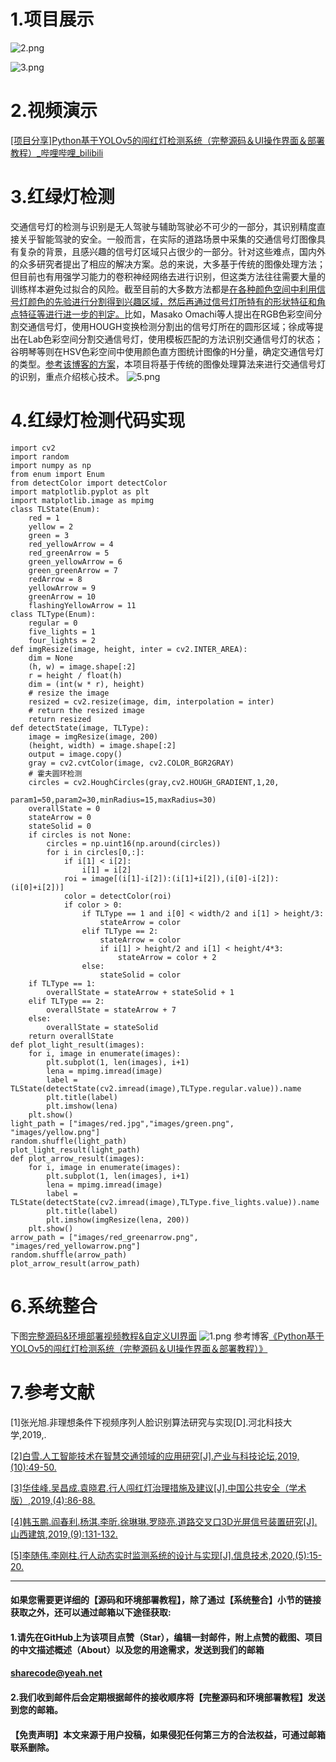 ﻿# 1.项目展示
![2.png](0fc61cd58d880a0cf47d514e3e828109.png)

![3.png](d44bb863b9df0a542673ff4209cdf08c.png)

# 2.视频演示
[[项目分享]Python基于YOLOv5的闯红灯检测系统（完整源码＆UI操作界面＆部署教程）_哔哩哔哩_bilibili](https://www.bilibili.com/video/BV1Td4y137nD/?vd_source=bc9aec86d164b67a7004b996143742dc)


# 3.红绿灯检测
交通信号灯的检测与识别是无人驾驶与辅助驾驶必不可少的一部分，其识别精度直接关乎智能驾驶的安全。一般而言，在实际的道路场景中采集的交通信号灯图像具有复杂的背景，且感兴趣的信号灯区域只占很少的一部分。针对这些难点，国内外的众多研究者提出了相应的解决方案。总的来说，大多基于传统的图像处理方法；但目前也有用强学习能力的卷积神经网络去进行识别，但这类方法往往需要大量的训练样本避免过拟合的风险。截至目前的大多数方法都是[在各种颜色空间中利用信号灯颜色的先验进行分割得到兴趣区域，然后再通过信号灯所特有的形状特征和角点特征等进行进一步的判定。](https://mbd.pub/o/bread/mbd-Y5WZlZxu)比如，Masako Omachi等人提出在RGB色彩空间分割交通信号灯，使用HOUGH变换检测分割出的信号灯所在的圆形区域；徐成等提出在Lab色彩空间分割交通信号灯，使用模板匹配的方法识别交通信号灯的状态；谷明琴等则在HSV色彩空间中使用颜色直方图统计图像的H分量，确定交通信号灯的类型。[参考该博客的方案](https://afdian.net/item?plan_id=63de78a4619611edbf9352540025c377)，本项目将基于传统的图像处理算法来进行交通信号灯的识别，重点介绍核心技术。
![5.png](d14c9c8af62084780860e7bc233bfabf.png)

# 4.红绿灯检测代码实现
```
import cv2
import random
import numpy as np
from enum import Enum
from detectColor import detectColor
import matplotlib.pyplot as plt
import matplotlib.image as mpimg
class TLState(Enum):
    red = 1
    yellow = 2
    green = 3
    red_yellowArrow = 4
    red_greenArrow = 5
    green_yellowArrow = 6
    green_greenArrow = 7
    redArrow = 8
    yellowArrow = 9
    greenArrow = 10
    flashingYellowArrow = 11
class TLType(Enum):
    regular = 0
    five_lights = 1
    four_lights = 2
def imgResize(image, height, inter = cv2.INTER_AREA):
    dim = None
    (h, w) = image.shape[:2]
    r = height / float(h)
    dim = (int(w * r), height)
    # resize the image
    resized = cv2.resize(image, dim, interpolation = inter)
    # return the resized image
    return resized
def detectState(image, TLType):
    image = imgResize(image, 200)
    (height, width) = image.shape[:2]
    output = image.copy()
    gray = cv2.cvtColor(image, cv2.COLOR_BGR2GRAY)
    # 霍夫圆环检测
    circles = cv2.HoughCircles(gray,cv2.HOUGH_GRADIENT,1,20,
                            param1=50,param2=30,minRadius=15,maxRadius=30)
    overallState = 0
    stateArrow = 0
    stateSolid = 0
    if circles is not None:
        circles = np.uint16(np.around(circles))
        for i in circles[0,:]:
            if i[1] < i[2]:
                i[1] = i[2]
            roi = image[(i[1]-i[2]):(i[1]+i[2]),(i[0]-i[2]):(i[0]+i[2])]
            color = detectColor(roi)
            if color > 0:
                if TLType == 1 and i[0] < width/2 and i[1] > height/3:
                    stateArrow = color
                elif TLType == 2:
                    stateArrow = color
                    if i[1] > height/2 and i[1] < height/4*3:
                        stateArrow = color + 2
                else:
                    stateSolid = color
    if TLType == 1:
        overallState = stateArrow + stateSolid + 1
    elif TLType == 2:
        overallState = stateArrow + 7
    else:
        overallState = stateSolid
    return overallState
def plot_light_result(images):
    for i, image in enumerate(images):
        plt.subplot(1, len(images), i+1)
        lena = mpimg.imread(image)
        label = TLState(detectState(cv2.imread(image),TLType.regular.value)).name
        plt.title(label)
        plt.imshow(lena)
    plt.show()
light_path = ["images/red.jpg","images/green.png", "images/yellow.png"]
random.shuffle(light_path)
plot_light_result(light_path)
def plot_arrow_result(images):
    for i, image in enumerate(images):
        plt.subplot(1, len(images), i+1)
        lena = mpimg.imread(image)
        label = TLState(detectState(cv2.imread(image),TLType.five_lights.value)).name
        plt.title(label)
        plt.imshow(imgResize(lena, 200))
    plt.show()
arrow_path = ["images/red_greenarrow.png", "images/red_yellowarrow.png"]
random.shuffle(arrow_path)
plot_arrow_result(arrow_path)
```
# 6.系统整合
下图[完整源码&环境部署视频教程&自定义UI界面](https://s.xiaocichang.com/s/8ee232)
![1.png](df37e6c34756f9686828f40069a306c2.png)
参考博客[《Python基于YOLOv5的闯红灯检测系统（完整源码＆UI操作界面＆部署教程）》](https://mbd.pub/o/qunma/work)



# 7.参考文献

[1]张光旭.非理想条件下视频序列人脸识别算法研究与实现[D].河北科技大学,2019,.

[[2]白雪.人工智能技术在智慧交通领域的应用研究[J].产业与科技论坛,2019,(10):49-50.](https://doc.taixueshu.com/journal/20190027cyykjlt.html#origin=3)

[[3]华佳峰.吴昌成.袁晓君.行人闯红灯治理措施及建议[J].中国公共安全（学术版）,2019,(4):86-88.](https://doc.taixueshu.com/journal/20190086zgggaq-xsb.html#origin=3)

[[4]韩玉鹏.阎春利.杨淇.李昕.徐琳琳.罗晓亮.道路交叉口3D光屏信号装置研究[J].山西建筑,2019,(9):131-132.](https://doc.taixueshu.com/journal/20192247shanxjz.html#origin=3)

[[5]李随伟.李刚柱.行人动态实时监测系统的设计与实现[J].信息技术,2020,(5):15-20.](https://doc.taixueshu.com/journal/20200253xxjs.html#origin=3)





---
#### 如果您需要更详细的【源码和环境部署教程】，除了通过【系统整合】小节的链接获取之外，还可以通过邮箱以下途径获取:
#### 1.请先在GitHub上为该项目点赞（Star），编辑一封邮件，附上点赞的截图、项目的中文描述概述（About）以及您的用途需求，发送到我们的邮箱
#### sharecode@yeah.net
#### 2.我们收到邮件后会定期根据邮件的接收顺序将【完整源码和环境部署教程】发送到您的邮箱。
#### 【免责声明】本文来源于用户投稿，如果侵犯任何第三方的合法权益，可通过邮箱联系删除。
